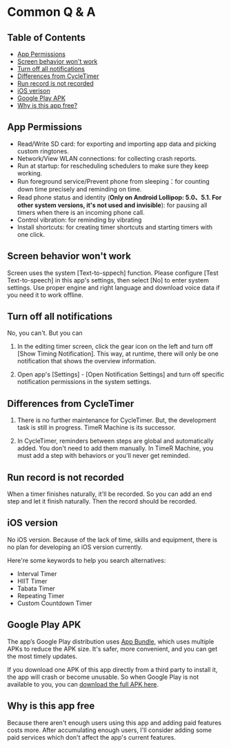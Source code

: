 # Common Q & A

## Table of Contents

- [App Permissions](#App-Permissions)
- [Screen behavior won't work](#Screen-behavior-wont-work)
- [Turn off all notifications](#Turn-off-all-notifications)
- [Differences from CycleTimer](#Differences-from-CycleTimer)
- [Run record is not recorded](#Run-record-is-not-recorded)
- [iOS verison](#iOS-version)
- [Google Play APK](#Google-Play-APK)
- [Why is this app free?](#Why-is-this-app-free)

## App Permissions

- Read/Write SD card: for exporting and importing app data and picking custom ringtones.
- Network/View WLAN connections: for collecting crash reports.
- Run at startup: for rescheduling schedulers to make sure they keep working.
- Run foreground service/Prevent phone from sleeping：for counting down time precisely and reminding on time.
- Read phone status and identity (**Only on Android Lollipop: 5.0、5.1. For other system versions, it's not used and invisible**): for pausing all timers when there is an incoming phone call.
- Control vibration: for reminding by vibrating
- Install shortcuts: for creating timer shortcuts and starting timers with one click.

## Screen behavior won't work

Screen uses the system [Text-to-sppech] function. Please configure [Test Text-to-speech] in this app\'s settings, then select [No] to enter system settings. Use proper engine and right language and download voice data if you need it to work offline.

## Turn off all notifications

No, you can't. But you can

1. In the editing timer screen, click the gear icon on the left and turn off [Show Timing Notification]. This way, at runtime, there will only be one notification that shows the overview information.

1. Open app's [Settings] - [Open Notification Settings] and turn off specific notification permissions in the system settings.

## Differences from CycleTimer

1. There is no further maintenance for CycleTimer. But, the development task is still in progress. TimeR Machine is its successor.

2. In CycleTimer, reminders between steps are global and automatically added. You don't need to add them manually. In TimeR Machine, you must add a step with behaviors or you'll never get reminded.

## Run record is not recorded

When a timer finishes naturally, it'll be recorded. So you can add an end step and let it finish naturally. Then the record should be recorded.

## iOS version

No iOS version. Because of the lack of time, skills and equipment, there is no plan for developing an iOS version currently.

Here're some keywords to help you search alternatives:

- Interval Timer
- HIIT Timer
- Tabata Timer
- Repeating Timer
- Custom Countdown Timer

## Google Play APK

The app’s Google Play distribution uses [App Bundle](https://developer.android.com/platform/technology/app-bundle), which uses multiple APKs to reduce the APK size. It's safer, more convenient, and you can get the most timely updates.

If you download one APK of this app directly from a third party to install it, the app will crash or become unusable. So when Google Play is not available to you, you can [download the full APK here](https://drive.google.com/open?id=1YHIdW77fuxmyQ7sFza1LEIqmhzBygEZx).

## Why is this app free

Because there aren't enough users using this app and adding paid features costs more. After accumulating enough users, I'll consider adding some paid services which don't affect the app's current features.
